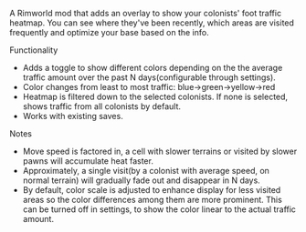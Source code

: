 A Rimworld mod that adds an overlay to show your colonists' foot traffic heatmap. You can see where they've been recently, which areas are visited frequently and optimize your base based on the info.

Functionality

- Adds a toggle to show different colors depending on the the average traffic amount over the past N days(configurable through settings).
- Color changes from least to most traffic: blue->green->yellow->red
- Heatmap is filtered down to the selected colonists. If none is selected, shows traffic from all colonists by default.
- Works with existing saves.

Notes

- Move speed is factored in, a cell with slower terrains or visited by slower pawns will accumulate heat faster.
- Approximately, a single visit(by a colonist with average speed, on normal terrain) will gradually fade out and disappear in N days.
- By default, color scale is adjusted to enhance display for less visited areas so the color differences among them are more prominent. This can be turned off in settings, to show the color linear to the actual traffic amount.

